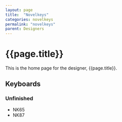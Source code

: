 ```yaml
---
layout: page
title:  "Novelkeys"
categories: novelkeys
permalink: "novelkeys"
parent: Designers
---
```

# {{page.title}}

This is the home page for the designer, {{page.title}}.

## Keyboards

### Unfinished

- NK65
- NK87
